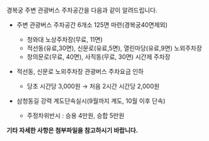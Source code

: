 경복궁 주변 관광버스 주차공간을 다음과 같이 알려드립니다.

- 주변 관광버스 주차공간 6개소 125면 마련(경복궁40면제외)
  - 청와대 노상주차장(무료, 11면)
  - 적선동(유료,30면), 신문로(유료,5면), 열린마당(유료,9면) 노외주차장
  - 창의문로(무료, 40면), 사직동(무료, 30면) 시간제 주차장

- 적선동, 신문로 노외주차장 관광버스 주차요금 인하
  - 당초 시간당 3,000원 → 처음 2시간 시간당 2,000원

- 삼청동길 강력 계도단속실시(9월까지 계도, 10월 이후 단속)
  - 주정차위반시 : 승용 4만원, 승합 5만원

**기타 자세한 사항은 첨부파일을 참고하시기 바랍니다.**